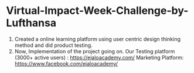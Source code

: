 # Virtual-Impact-Week-Challenge-by-Lufthansa
1. Created a online learning platform using user centric design thinking method and did product testing.
2. Now, Implementation of the project going on.
Our Testing platform (3000+ active users) : https://ejaloacademy.com/
Marketing Platform: https://www.facebook.com/ejaloacademy/

[](https://github.com/ManishBaral1/Virtual-Impact-Week-Challenge-by-Lufthansa/blob/master/certificate%2C%20Manish%20Baral.pdf)
